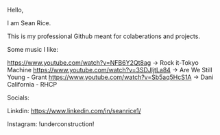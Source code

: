 Hello,

I am Sean Rice.

This is my professional Github meant for colaberations and projects.

Some music I like:

https://www.youtube.com/watch?v=NFB6Y2Qt8ag -> Rock it-Tokyo Machine
https://www.youtube.com/watch?v=3SDJljtLa84 -> Are We Still Young - Grant
https://www.youtube.com/watch?v=Sb5aq5HcS1A -> Dani California - RHCP


Socials:

Linkdin: https://www.linkedin.com/in/seanrice1/

Instagram: !underconstruction!
<!---
R0ck-1t/R0ck-1t is a ✨ special ✨ repository because its `README.md` (this file) appears on your GitHub profile.
You can click the Preview link to take a look at your changes.
--->

